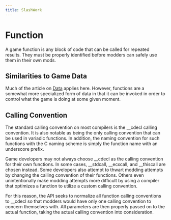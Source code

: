 ```yaml
---
title: SlashWork
---
```

# Function
A game function is any block of code that can be called for repeated results. They must be properly identified before modders can safely use them in their own mods.

## Similarities to Game Data
Much of the article on [Data](../Data/) applies here. However, functions are a somewhat more specialized form of data in that it can be invoked in order to control what the game is doing at some given moment.

## Calling Convention
The standard calling convention on most compilers is the __cdecl calling convention. It is also notable as being the only calling convention that can be used in variadic functions. In addition, the naming convention for such functions with the C naming scheme is simply the function name with an underscore prefix.

Game developers may not always choose __cdecl as the calling convention for their own functions. In some cases, __stdcall, __ecxcall, and __thiscall are chosen instead. Some developers also attempt to thwart modding attempts by changing the calling convention of their functions. Others even unintentionally make modding attempts more difficult by using a compiler that optimizes a function to utilize a custom calling convention.

For this reason, the API seeks to normalize all function calling conventions to __cdecl so that modders would have only one calling convention to concern themselves with. All parameters are then properly passed on to the actual function, taking the actual calling convention into consideration.

